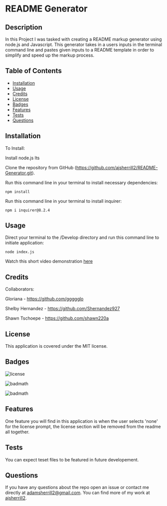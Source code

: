 # README Generator

## Description

In this Project I was tasked with creating a README markup generator using node.js and Javascript. This generator takes in a users inputs in the terminal command line and pastes given inputs to a README template in order to simplify and speed up the markup process.

## Table of Contents

- [Installation](#installation)
- [Usage](#usage)
- [Credits](#credits)
- [License](#license)
- [Badges](#Badges)
- [Features](#Features)
- [Tests](#Tests)
- [Questions](#Questions)

## Installation

To Install:

Install node.js lts

Clone the repository from GitHub (https://github.com/ajsherrill2/README-Generator.git).

Run this command line in your terminal to install necessary dependencies:

```
npm install
```

Run this command line in your terminal to install inquirer:

```
npm i inquirer@8.2.4
```

## Usage

Direct your terminal to the /Develop directory and run this command line to initiate application:

```
node index.js
```

Watch this short video demonstration [here](https://drive.google.com/file/d/181sCzp20CbcPAWiDiJxsuCU23b6nWaDz/view)

## Credits

Collaborators:

Gloriana - https://github.com/ggggglo

Shelby Hernandez - https://github.com/Shernandez927

Shawn Tschoepe - https://github.com/shawn220a

## License

This application is covered under the MIT license.

## Badges

![license](https://img.shields.io/badge/license-MIT-yellow.svg)

![badmath](https://img.shields.io/github/languages/top/lernantino/badmath)

![badmath](https://img.shields.io/github/repo-size/ajsherrill2/README-Generator)

## Features

One feature you will find in this application is when the user selects 'none' for the license prompt, the license section will be removed from the readme all together.

## Tests

You can expect teset files to be featured in future developement.

## Questions

If you have any questions about the repo open an issue or contact me directly at adamsherrill2@gmail.com. You can find more of my work at [ajsherrill2](https://github.com/ajsherrill2/).